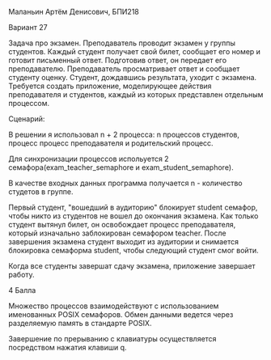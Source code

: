 Маланьин Артём Денисович, БПИ218


Вариант 27

Задача про экзамен. Преподаватель проводит экзамен у группы студентов. Каждый студент получает свой билет, сообщает его
номер и готовит письменный ответ. Подготовив ответ, он передает его преподавателю. Преподаватель просматривает ответ и сообщает студенту оценку. Студент, дождавшись результата, уходит с
экзамена. Требуется создать приложение, моделирующее
действия преподавателя и студентов, каждый из которых представлен отдельным процессом.


Сценарий:

В решении я использовал n + 2 процесса: 
n процессов студентов, процесс процесс преподавателя и родительский процесс.

Для синхронизации процессов испольуется 2 семафора(exam_teacher_semaphore и exam_student_semaphore). 

В качестве входных данных программа получается n - количество студетов в группе.

Первый студент, "вошедший в аудиторию" блокирует student семафор, чтобы никто из студентов не вошел до окончания экзамена. Как только студент вытянул билет, он освобождает процесс преподавателя, который изначально заблокирован семафором teacher. После завершения экзамена студент выходит из аудитории и снимается блокировка семаформа student, чтобы следующий студент смог войти.

Когда все студенты завершат сдачу экзамена, приложение завершает работу.


4 Балла

Множество процессов взаимодействуют с использованием именованных POSIX семафоров. Обмен данными ведется через
разделяемую память в стандарте POSIX.

Завершение по прерыванию с клавиатуры осуществляется посредством нажатия клавиши q.






